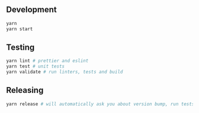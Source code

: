 ## Development

```sh
yarn
yarn start
```

## Testing

```sh
yarn lint # prettier and eslint
yarn test # unit tests
yarn validate # run linters, tests and build
```

## Releasing

```sh
yarn release # will automatically ask you about version bump, run tests and build, and push new version to git & npm
```
